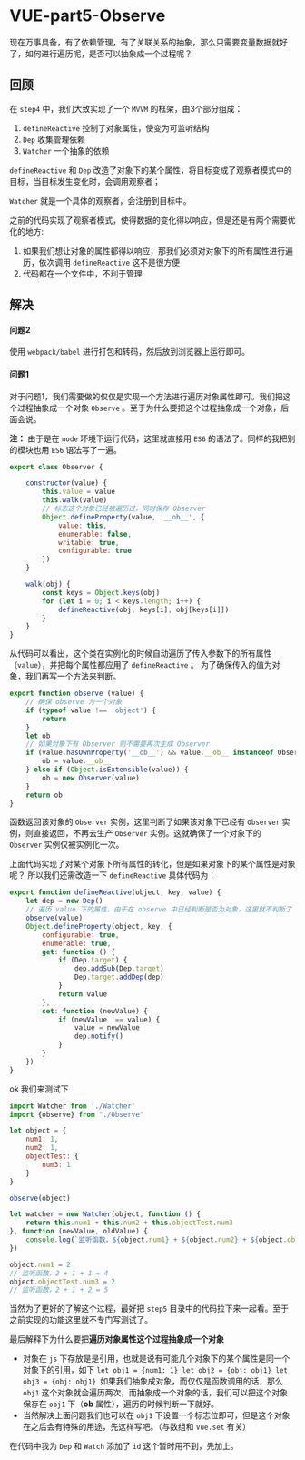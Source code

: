 # VUE-part5-Observe

现在万事具备，有了依赖管理，有了关联关系的抽象，那么只需要变量数据就好了，如何进行遍历呢，是否可以抽象成一个过程呢？



## 回顾

在 `step4` 中，我们大致实现了一个 `MVVM` 的框架，由3个部分组成：

1. `defineReactive` 控制了对象属性，使变为可监听结构
2. `Dep` 收集管理依赖
3. `Watcher` 一个抽象的依赖

`defineReactive` 和 `Dep` 改造了对象下的某个属性，将目标变成了观察者模式中的目标，当目标发生变化时，会调用观察者；

`Watcher` 就是一个具体的观察者，会注册到目标中。

之前的代码实现了观察者模式，使得数据的变化得以响应，但是还是有两个需要优化的地方:

1. 如果我们想让对象的属性都得以响应，那我们必须对对象下的所有属性进行遍历，依次调用 `defineReactive` 这不是很方便
2. 代码都在一个文件中，不利于管理



## 解决

#### 问题2

使用 `webpack/babel` 进行打包和转码，然后放到浏览器上运行即可。



#### 问题1

对于问题1，我们需要做的仅仅是实现一个方法进行遍历对象属性即可。我们把这个过程抽象成一个对象 `Observe` 。至于为什么要把这个过程抽象成一个对象，后面会说。

**注：** 由于是在 `node` 环境下运行代码，这里就直接用 `ES6` 的语法了。同样的我把别的模块也用 `ES6` 语法写了一遍。

```javascript
export class Observer {

    constructor(value) {
        this.value = value
        this.walk(value)
        // 标志这个对象已经被遍历过，同时保存 Observer
        Object.defineProperty(value, '__ob__', {
            value: this,
            enumerable: false,
            writable: true,
            configurable: true
        })
    }

    walk(obj) {
        const keys = Object.keys(obj)
        for (let i = 0; i < keys.length; i++) {
            defineReactive(obj, keys[i], obj[keys[i]])
        }
    }
}
```

从代码可以看出，这个类在实例化的时候自动遍历了传入参数下的所有属性（`value`），并把每个属性都应用了 `defineReactive` 。
为了确保传入的值为对象，我们再写一个方法来判断。

```javascript
export function observe (value) {
    // 确保 observe 为一个对象
    if (typeof value !== 'object') {
        return
    }
    let ob
    // 如果对象下有 Observer 则不需要再次生成 Observer
    if (value.hasOwnProperty('__ob__') && value.__ob__ instanceof Observer) {
        ob = value.__ob__
    } else if (Object.isExtensible(value)) {
        ob = new Observer(value)
    }
    return ob
}
```

函数返回该对象的 `Observer` 实例，这里判断了如果该对象下已经有 `Observer` 实例，则直接返回，不再去生产 `Observer` 实例。这就确保了一个对象下的 `Observer` 实例仅被实例化一次。

上面代码实现了对某个对象下所有属性的转化，但是如果对象下的某个属性是对象呢？
所以我们还需改造一下 `defineReactive` 具体代码为：

```javascript
export function defineReactive(object, key, value) {
    let dep = new Dep()
    // 遍历 value 下的属性，由于在 observe 中已经判断是否为对象，这里就不判断了
    observe(value)
    Object.defineProperty(object, key, {
        configurable: true,
        enumerable: true,
        get: function () {
            if (Dep.target) {
                dep.addSub(Dep.target)
                Dep.target.addDep(dep)
            }
            return value
        },
        set: function (newValue) {
            if (newValue !== value) {
                value = newValue
                dep.notify()
            }
        }
    })
}
```

ok 我们来测试下

```javascript
import Watcher from './Watcher'
import {observe} from "./Observe"

let object = {
    num1: 1,
    num2: 1,
    objectTest: {
        num3: 1
    }
}

observe(object)

let watcher = new Watcher(object, function () {
    return this.num1 + this.num2 + this.objectTest.num3
}, function (newValue, oldValue) {
    console.log(`监听函数，${object.num1} + ${object.num2} + ${object.objectTest.num3} = ${newValue}`)
})

object.num1 = 2
// 监听函数，2 + 1 + 1 = 4
object.objectTest.num3 = 2
// 监听函数，2 + 1 + 2 = 5
```

当然为了更好的了解这个过程，最好把 `step5` 目录中的代码拉下来一起看。至于之前实现的功能这里就不专门写测试了。

最后解释下为什么要把**遍历对象属性这个过程抽象成一个对象**

- 对象在 `js` 下存放是是引用，也就是说有可能几个对象下的某个属性是同一个对象下的引用，如下 `let obj1 = {num1: 1} let obj2 = {obj: obj1} let obj3 = {obj: obj1} `如果我们抽象成对象，而仅仅是函数调用的话，那么 `obj1` 这个对象就会遍历两次，而抽象成一个对象的话，我们可以把这个对象保存在 `obj1` 下（**ob** 属性），遍历的时候判断一下就好。
- 当然解决上面问题我们也可以在 `obj1` 下设置一个标志位即可，但是这个对象在之后会有特殊的用途，先这样写吧。（与数组和 `Vue.set` 有关）

在代码中我为 `Dep` 和 `Watch` 添加了 `id` 这个暂时用不到，先加上。
